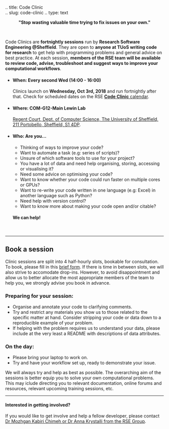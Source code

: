 .. title: Code Clinic  
.. slug: code-clinic
.. type: text


**<center>"Stop wasting valuable time trying to fix issues on your own."</center>**

<br>

Code Clinics are **fortnightly sessions** run by **Research Software Engineering @Sheffield**. They are open to **anyone at TUoS writing code for research** to get help with programming problems and general advice on best practice. 
At each session, **members of the RSE team will be available to review code, advise, troubleshoot and suggest ways to improve your computational workflows**.

- #### **When: Every second Wed (14:00 - 16:00)**
    Clinics launch on **Wednesday, Oct 3rd, 2018** and run fortnightly after that. Check for scheduled dates on the RSE [**Code Clinic** calendar](https://calendar.google.com/calendar/embed?src=sheffield.ac.uk_28d0d6953rcq30teo2rapepho0%40group.calendar.google.com&ctz=Europe%2FLondon).

- #### **Where: COM-G12-Main Lewin Lab**
  [Regent Court, Dept. of Computer Science, The University of Sheffield, 211 Portobello, Sheffield, S1 4DP](https://goo.gl/maps/t88GdT9Yjmz).

- #### **Who: Are you...** 
    - Thinking of ways to improve your code?
    - Want to automate a task (e.g: series of scripts)?
    - Unsure of which software tools to use for your project?
    - You have a lot of data and need help organising, storing, accessing or visualising it?
    - Need some advice on optimising your code? 
    - Want to know whether your code could run faster on multiple cores or GPUs?
    - Want to re-write your code written in one language (e.g: Excel) in another language such as Python?
    - Need help with version control?
    - Want to know more about making your code open and/or citable?
    
    #### We can help!

<br>

***

## Book a session

Clinic sessions are split into 4 half-hourly slots, bookable for consultation. To book, please fill in this [brief form](https://goo.gl/forms/ws2OxZavIlL8Za4m1). If there is time in between slots, we will also strive to accomodate drop-ins. However, to avoid disappointment and allow us to better allocate the most appropriate members of the team to help you, we strongly advise you book in advance.

### Preparing for your session:

- Organise and annotate your code to clarifying comments.
- Try and restrict any materials you show us to those related to the specific matter at hand. Consider stripping your code or data down to a reproducible example of your problem.
- If helping with the problem requires us to understand your data, please include at the very least a README with descriptions of data attributes.

### On the day:

- Please bring your laptop to work on.
- Try and have your workflow set up, ready to demonstrate your issue.

We will always try and help as best as possible. The overarching aim of the sessions is better equip you to solve your own computational problems. This may iclude directing you to relevant documentation, online forums and resources, relevant upcoming training sessions, etc.


***

#### Interested in getting involved?
If you would like to get involve and help a fellow developer, please contact [Dr Mozhgan Kabiri Chimeh or Dr Anna Krystalli from the RSE Group](https://rse.shef.ac.uk/contact/).


<!--
## Usefull links: 
[Good Coding Practice]()
-->
